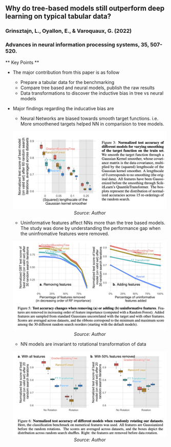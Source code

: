 ## Why do tree-based models still outperform deep learning on typical tabular data?
### Grinsztajn, L., Oyallon, E., & Varoquaux, G. (2022)
### Advances in neural information processing systems, 35, 507-520.


** Key Points **
* The major contribution from this paper is as follow
    * Prepare a tabular data for the benchmarking
    * Compare tree based and neural models, publish the raw results
    * Data transformations to discover the inductive bias in tree vs neural models


* Major findings regarding the inducative bias are

    * Neural Networks are biased towards smooth target functions. i.e. More smoothened targets helped NN in comparision to tree models. 

     <p align="center">
    <img width=600 src="images/tree_models_on_tabular_smoothend_target.png">
    <em>Source: Author</em>
    </p>


    * Uninformative features affect NNs more than the tree based models. The study was done by understanding the performance gap when the uninfromative features were removed.
    
    <p align="center">
    <img width=600 src="images/tree_models_on_tabular_uninformative_features.png">
    <em>Source: Author</em>
    </p>

    * NN models are invariant to rotational transformation of data
   <p align="center">
    <img width=600 src="images/tree_models_on_tabular_roatational_transform.png">
    <em>Source: Author</em>
    </p>

    